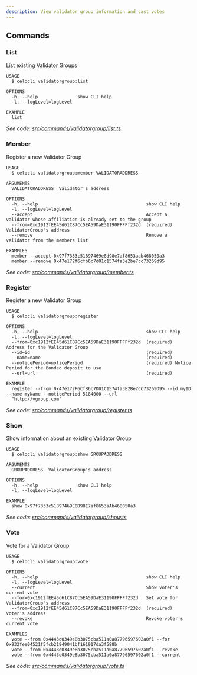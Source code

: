 ```yaml
---
description: View validator group information and cast votes
---
```


## Commands

### List

List existing Validator Groups

```
USAGE
  $ celocli validatorgroup:list

OPTIONS
  -h, --help               show CLI help
  -l, --logLevel=logLevel

EXAMPLE
  list
```

_See code: [src/commands/validatorgroup/list.ts](https://github.com/celo-org/celo-monorepo/tree/master/packages/cli/src/commands/validatorgroup/list.ts)_

### Member

Register a new Validator Group

```
USAGE
  $ celocli validatorgroup:member VALIDATORADDRESS

ARGUMENTS
  VALIDATORADDRESS  Validator's address

OPTIONS
  -h, --help                                         show CLI help
  -l, --logLevel=logLevel
  --accept                                           Accept a validator whose affiliation is already set to the group
  --from=0xc1912fEE45d61C87Cc5EA59DaE31190FFFFf232d  (required) ValidatorGroup's address
  --remove                                           Remove a validator from the members list

EXAMPLES
  member --accept 0x97f7333c51897469e8d98e7af8653aab468050a3
  member --remove 0x47e172f6cfb6c7d01c1574fa3e2be7cc73269d95
```

_See code: [src/commands/validatorgroup/member.ts](https://github.com/celo-org/celo-monorepo/tree/master/packages/cli/src/commands/validatorgroup/member.ts)_

### Register

Register a new Validator Group

```
USAGE
  $ celocli validatorgroup:register

OPTIONS
  -h, --help                                         show CLI help
  -l, --logLevel=logLevel
  --from=0xc1912fEE45d61C87Cc5EA59DaE31190FFFFf232d  (required) Address for the Validator Group
  --id=id                                            (required)
  --name=name                                        (required)
  --noticePeriod=noticePeriod                        (required) Notice Period for the Bonded deposit to use
  --url=url                                          (required)

EXAMPLE
  register --from 0x47e172F6CfB6c7D01C1574fa3E2Be7CC73269D95 --id myID --name myName --noticePeriod 5184000 --url
  "http://vgroup.com"
```

_See code: [src/commands/validatorgroup/register.ts](https://github.com/celo-org/celo-monorepo/tree/master/packages/cli/src/commands/validatorgroup/register.ts)_

### Show

Show information about an existing Validator Group

```
USAGE
  $ celocli validatorgroup:show GROUPADDRESS

ARGUMENTS
  GROUPADDRESS  ValidatorGroup's address

OPTIONS
  -h, --help               show CLI help
  -l, --logLevel=logLevel

EXAMPLE
  show 0x97f7333c51897469E8D98E7af8653aAb468050a3
```

_See code: [src/commands/validatorgroup/show.ts](https://github.com/celo-org/celo-monorepo/tree/master/packages/cli/src/commands/validatorgroup/show.ts)_

### Vote

Vote for a Validator Group

```
USAGE
  $ celocli validatorgroup:vote

OPTIONS
  -h, --help                                         show CLI help
  -l, --logLevel=logLevel
  --current                                          Show voter's current vote
  --for=0xc1912fEE45d61C87Cc5EA59DaE31190FFFFf232d   Set vote for ValidatorGroup's address
  --from=0xc1912fEE45d61C87Cc5EA59DaE31190FFFFf232d  (required) Voter's address
  --revoke                                           Revoke voter's current vote

EXAMPLES
  vote --from 0x4443d0349e8b3075cba511a0a87796597602a0f1 --for 0x932fee04521f5fcb21949041bf161917da3f588b
  vote --from 0x4443d0349e8b3075cba511a0a87796597602a0f1 --revoke
  vote --from 0x4443d0349e8b3075cba511a0a87796597602a0f1 --current
```

_See code: [src/commands/validatorgroup/vote.ts](https://github.com/celo-org/celo-monorepo/tree/master/packages/cli/src/commands/validatorgroup/vote.ts)_
